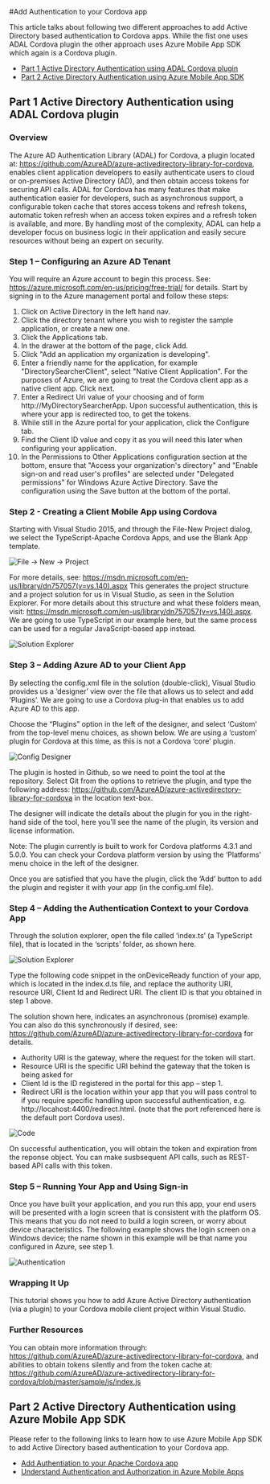 <properties
   pageTitle="Add Authentication to your Cordova app | Cordova"
   description="Add Authentication to your Cordova app"
   services="na"
   documentationCenter=""
   authors="sureshja"
   tags=""/>
<tags ms.technology="cordova" ms.prod="visual-studio-dev14"
   ms.service="na"
   ms.devlang="javascript"
   ms.topic="article"
   ms.tgt_pltfrm="mobile-multiple"
   ms.workload="na"
   ms.date="07/26/2016"
   ms.author="sureshja"/>

#Add Authentication to your Cordova app

This article talks about following two different approaches to add Active Directory
based authentication to Cordova apps. While the fist one uses ADAL Cordova plugin
the other approach uses Azure Mobile App SDK which again is a Cordova plugin. 

- [Part 1 Active Directory Authentication using ADAL Cordova plugin](#Part-1)
- [Part 2 Active Directory Authentication using Azure Mobile App SDK](#Part-2)

<a id="Part-1"></a>
## Part 1 Active Directory Authentication using ADAL Cordova plugin

### Overview
The Azure AD Authentication Library (ADAL) for Cordova, a plugin located at:
https://github.com/AzureAD/azure-activedirectory-library-for-cordova, enables client application developers to easily authenticate users to cloud or on-premises Active Directory (AD), and then obtain access tokens for securing API calls. ADAL for Cordova has many features that make authentication easier for developers, such as asynchronous support, a configurable token cache that stores access tokens and refresh tokens, automatic token refresh when an access token expires and a refresh token is available, and more. By handling most of the complexity, ADAL can help a developer focus on business logic in their application and easily secure resources without being an expert on security.

### Step 1 – Configuring an Azure AD Tenant
You will require an Azure account to begin this process. See: https://azure.microsoft.com/en-us/pricing/free-trial/ for details.
Start by signing in to the Azure management portal and follow these steps:
1.	Click on Active Directory in the left hand nav.
2.	Click the directory tenant where you wish to register the sample application, or create a new one.
3.	Click the Applications tab.
4.	In the drawer at the bottom of the page, click Add.
5.	Click "Add an application my organization is developing".
6.	Enter a friendly name for the application, for example "DirectorySearcherClient", select "Native Client Application". For the purposes of Azure, we are going to treat the Cordova client app as a native client app. Click next.
7.	Enter a Redirect Uri value of your choosing and of form http://MyDirectorySearcherApp. Upon successful authentication, this is where your app is redirected too, to get the tokens.
8.	While still in the Azure portal for your application, click the Configure tab.
9.	Find the Client ID value and copy it as you will need this later when configuring your application.
10.	In the Permissions to Other Applications configuration section at the bottom, ensure that "Access your organization's directory" and "Enable sign-on and read user's profiles" are selected under "Delegated permissions" for Windows Azure Active Directory. Save the configuration using the Save button at the bottom of the portal.

### Step 2 - Creating a Client Mobile App using Cordova
Starting with Visual Studio 2015, and through the File-New Project dialog, we select the
TypeScript-Apache Cordova Apps, and use the Blank App template.

![File -> New -> Project](./media/auth-filenew.png)

For more details, see: https://msdn.microsoft.com/en-us/library/dn757057(v=vs.140).aspx
This generates the project structure and a project solution for us in Visual Studio, as seen
in the Solution Explorer. For more details about this structure and what these folders mean,
visit: https://msdn.microsoft.com/en-us/library/dn757057(v=vs.140).aspx. We are going to use
TypeScript in our example here, but the same process can be used for a regular JavaScript-based
app instead.

![Solution Explorer](./media/auth-solexp.png)

### Step 3 – Adding Azure AD to your Client App
By selecting the config.xml file in the solution (double-click), Visual Studio provides us a
‘designer’ view over the file that allows us to select and add ‘Plugins’. We are going to use a
Cordova plug-in that enables us to add Azure AD to this app.

Choose the “Plugins” option in the left of the designer, and select ‘Custom’ from the top-level
menu choices, as shown below. We are using a ‘custom’ plugin for Cordova at this time, as this
is not a Cordova ‘core’ plugin.

![Config Designer](./media/auth-config.png)

The plugin is hosted in Github, so we need to point the tool at the repository. Select Git from
the options to retrieve the plugin, and type the following address:
https://github.com/AzureAD/azure-activedirectory-library-for-cordova in the location text-box.

The designer will indicate the details about the plugin for you in the right-hand side of the
tool, here you’ll see the name of the plugin, its version and license information.

Note: The plugin currently is built to work for Cordova platforms 4.3.1 and 5.0.0. You can
check your Cordova platform version by using the ‘Platforms’ menu choice in the left of the
designer.

Once you are satisfied that you have the plugin, click the ‘Add’ button to add the plugin and
register it with your app (in the config.xml file).

### Step 4 – Adding the Authentication Context to your Cordova App
Through the solution explorer, open the file called ‘index.ts’ (a TypeScript file), that is
located in the ‘scripts’ folder, as shown here.

![Solution Explorer](./media/auth-solexp2.png)

Type the following code snippet in the onDeviceReady function of your app, which is located in
the index.d.ts file, and replace the authority URI, resource URI, Client Id and Redirect URI.
The client ID is that you obtained in step 1 above.

The solution shown here, indicates an asynchronous (promise) example. You can also do this
synchronously if desired, see:
https://github.com/AzureAD/azure-activedirectory-library-for-cordova for details.

- Authority URI is the gateway, where the request for the token will start.
- Resource URI is the specific URI behind the gateway that the token is being asked for
- Client Id is the ID registered in the portal for this app – step 1.
- Redirect URI is the location within your app that you will pass control to if you require specific handling upon successful authentication, e.g. http://locahost:4400/redirect.html. (note that the port referenced here is the default port Cordova uses).

![Code](./media/auth-code.png)

On successful authentication, you will obtain the token and expiration from the reponse object.
You can make susbsequent API calls, such as REST-based API calls with this token.

### Step 5 – Running Your App and Using Sign-in
Once you have built your application, and you run this app, your end users will be presented
with a login screen that is consistent with the platform OS. This means that you do not need
to build a login screen, or worry about device characteristics. The following example shows
the login screen on a Windows device; the name shown in this example will be that name you
configured in Azure, see step 1.

![Authentication](./media/auth.png)

### Wrapping It Up
This tutorial shows you how to add Azure Active Directory authentication (via a plugin) to your
Cordova mobile client project within Visual Studio.

### Further Resources
You can obtain more information through:
https://github.com/AzureAD/azure-activedirectory-library-for-cordova, and abilities to obtain
tokens silently and from the token cache at:
https://github.com/AzureAD/azure-activedirectory-library-for-cordova/blob/master/sample/js/index.js


<a id="Part-2"></a>
## Part 2 Active Directory Authentication using Azure Mobile App SDK

Please refer to the following links to learn how to use Azure Mobile App SDK to
add Active Directory based authentication to your Cordova app.

- [Add Authentiation to your Apache Cordova app](https://azure.microsoft.com/en-us/documentation/articles/app-service-mobile-cordova-get-started-users/)
- [Understand Authentication and Authorization in Azure Mobile Apps](https://azure.microsoft.com/en-us/documentation/articles/app-service-mobile-auth/)

